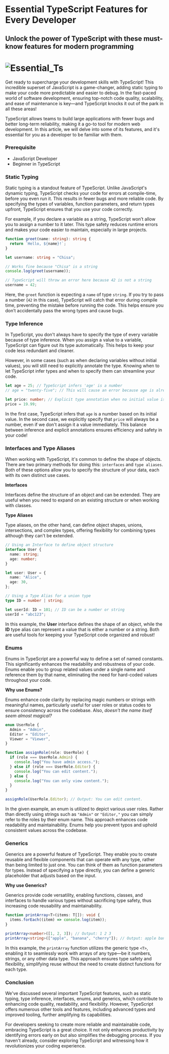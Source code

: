 # Essential TypeScript Features for Every Developer

## Unlock the power of TypeScript with these must-know features for modern programming

# ![Essential_Ts](/Images/Essential_Ts.jpeg)

Get ready to supercharge your development skills with TypeScript! This incredible superset of JavaScript is a game-changer, adding static typing to make your code more predictable and easier to debug. In the fast-paced world of software development, ensuring top-notch code quality, scalability, and ease of maintenance is key—and TypeScript knocks it out of the park in all these areas!

TypeScript allows teams to build large applications with fewer bugs and better long-term reliability, making it a go-to tool for modern web development. In this article, we will delve into some of its features, and it's essential for you as a developer to be familiar with them.

### Prerequisite

- JavaScript Developer
- Beginner in TypeScript

### Static Typing

Static typing is a standout feature of TypeScript. Unlike JavaScript's dynamic typing, TypeScript checks your code for errors at compile-time, before you even run it. This results in fewer bugs and more reliable code. By specifying the types of variables, function parameters, and return types upfront, TypeScript ensures that you use your code correctly.

For example, if you declare a variable as a string, TypeScript won’t allow you to assign a number to it later. This type safety reduces runtime errors and makes your code easier to maintain, especially in large projects.

```ts
function greet(name: string): string {
  return `Hello, ${name}!`;
}

let username: string = "Chisa";

// Works fine because "Chisa" is a string
console.log(greet(username));

// TypeScript will throw an error here because 42 is not a string
username = 42;
```

Here, the `greet` function is expecting a `name` of type `string`. If you try to pass a number (`42` in this case), TypeScript will catch that error during compile time, preventing the mistake before running the code. This helps ensure you don’t accidentally pass the wrong types and cause bugs.

### Type Inference

In TypeScript, you don't always have to specify the type of every variable because of type inference. When you assign a value to a variable, TypeScript can figure out its type automatically. This helps to keep your code less redundant and cleaner.

However, in some cases (such as when declaring variables without initial values), you will still need to explicitly annotate the type. Knowing when to let TypeScript infer types and when to specify them can streamline your code.

```ts
let age = 25; // TypeScript infers 'age' is a number
// age = "twenty-five"; // This will cause an error because age is already inferred as a number

let price: number; // Explicit type annotation when no initial value is given
price = 19.99;
```

In the first case, TypeScript infers that `age` is a number based on its initial value. In the second case, we explicitly specify that `price` will always be a number, even if we don't assign it a value immediately. This balance between inference and explicit annotations ensures efficiency and safety in your code!

### Interfaces and Type Aliases

When working with TypeScript, it's common to define the shape of objects. There are two primary methods for doing this: `interfaces` and `type aliases`. Both of these options allow you to specify the structure of your data, each with its own distinct use cases.

**Interfaces**

Interfaces define the structure of an object and can be extended. They are useful when you need to expand on an existing structure or when working with classes.

**Type Aliases**

Type aliases, on the other hand, can define object shapes, unions, intersections, and complex types, offering flexibility for combining types although they can't be extended.

```ts
// Using an Interface to define object structure
interface User {
  name: string;
  age: number;
}

let user: User = {
  name: "Alice",
  age: 30,
};

// Using a Type Alias for a union type
type ID = number | string;

let userId: ID = 101; // ID can be a number or string
userId = "abc123";
```

In this example, the **User** interface defines the shape of an object, while the **ID** type alias can represent a value that is either a number or a string. Both are useful tools for keeping your TypeScript code organized and robust!

### Enums

Enums in TypeScript are a powerful way to define a set of named constants. This significantly enhances the readability and robustness of your code. Enums enable you to group related values under a single name and reference them by that name, eliminating the need for hard-coded values throughout your code.

**Why use Enums?**

Enums enhance code clarity by replacing magic numbers or strings with meaningful names, particularly useful for user roles or status codes to ensure consistency across the codebase. Also, _doesn't the name itself seem almost magical?_

```ts
enum UserRole {
  Admin = "Admin",
  Editor = "Editor",
  Viewer = "Viewer",
}

function assignRole(role: UserRole) {
  if (role === UserRole.Admin) {
    console.log("You have admin access.");
  } else if (role === UserRole.Editor) {
    console.log("You can edit content.");
  } else {
    console.log("You can only view content.");
  }
}

assignRole(UserRole.Editor); // Output: You can edit content.
```

In the given example, an enum is utilized to depict various user roles. Rather than directly using strings such as `"Admin"` or `"Editor,"` you can simply refer to the roles by their enum name. This approach enhances code readability and maintainability. Enums help you prevent typos and uphold consistent values across the codebase.

### Generics

Generics are a powerful feature of TypeScript. They enable you to create reusable and flexible components that can operate with any type, rather than being limited to just one. You can think of them as function parameters for types. Instead of specifying a type directly, you can define a generic placeholder that adjusts based on the input.

**Why use Generics?**

Generics provide code versatility, enabling functions, classes, and interfaces to handle various types without sacrificing type safety, thus increasing code reusability and maintainability.

```ts
function printArray<T>(items: T[]): void {
  items.forEach((item) => console.log(item));
}

printArray<number>([1, 2, 3]); // Output: 1 2 3
printArray<string>(["apple", "banana", "cherry"]); // Output: apple banana cherry
```

In this example, the `printArray` function utilizes the generic type `<T>`, enabling it to seamlessly work with arrays of any type—be it numbers, strings, or any other data type. This approach ensures type safety and flexibility, simplifying reuse without the need to create distinct functions for each type.

### Conclusion

We've discussed several important TypeScript features, such as static typing, type inference, interfaces, enums, and generics, which contribute to enhancing code quality, readability, and flexibility. However, TypeScript offers numerous other tools and features, including advanced types and improved tooling, further amplifying its capabilities.

For developers seeking to create more reliable and maintainable code, embracing TypeScript is a great choice. It not only enhances productivity by identifying errors early on but also simplifies the debugging process. If you haven't already, consider exploring TypeScript and witnessing how it revolutionizes your coding experience.

